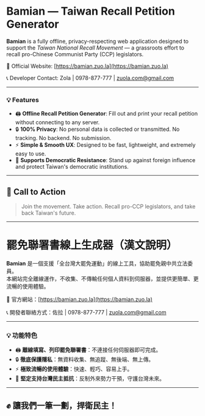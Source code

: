 # Bamian — Taiwan Recall Petition Generator

**Bamian** is a fully offline, privacy-respecting web application designed to support the *Taiwan National Recall Movement* — a grassroots effort to recall pro-Chinese Communist Party (CCP) legislators.

🔗 Official Website: [https://bamian.zuo.la](https://bamian.zuo.la)

📞 Developer Contact: Zola | 0978-877-777 | zuola.com@gmail.com

---

### 💡 Features

- 🖨️ **Offline Recall Petition Generator**: Fill out and print your recall petition without connecting to any server.
- 🔒 **100% Privacy**: No personal data is collected or transmitted. No tracking. No backend. No submission.
- ⚡ **Simple & Smooth UX**: Designed to be fast, lightweight, and extremely easy to use.
- 🧱 **Supports Democratic Resistance**: Stand up against foreign influence and protect Taiwan's democratic institutions.

---

## 📢 Call to Action

> Join the movement. Take action. Recall pro-CCP legislators, and take back Taiwan's future.

---

# 罷免聯署書線上生成器（漢文說明）

**Bamian** 是一個支援「全台灣大罷免運動」的線上工具，協助罷免親中共立法委員。  
本網站完全離線運作，不收集、不傳輸任何個人資料到伺服器，並提供更簡單、更流暢的使用體驗。

🔗 官方網站：[https://bamian.zuo.la](https://bamian.zuo.la)

📞 開發者聯絡方式：佐拉 | 0978-877-777 | zuola.com@gmail.com

---

### 💡 功能特色

- 🖨️ **離線填寫、列印罷免聯署書**：不連接任何伺服器即可完成。
- 🔒 **徹底保護隱私**：無資料收集、無追蹤、無後端、無上傳。
- ⚡ **極致流暢的使用體驗**：快速、輕巧、容易上手。
- 🧱 **堅定支持台灣民主抵抗**：反制外來勢力干預，守護台灣未來。

---

## ✊ 讓我們一筆一劃，捍衛民主！
